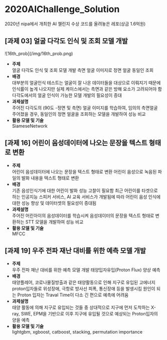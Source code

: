 # 2020AIChallenge_Solution
2020년 nipa에서 개최한 AI 챌린지 수상 코드를 올려놓은 레포(상금 1.6억원)

<h2>[과제 03] 얼굴 다각도 인식 및 조회 모델 개발</h2>
![16th_prob](/img/16th_prob.png)
<ul>
  <li><strong>주제</strong></li>
    얼굴 다각도 인식 및 조회 모델 개발
    측면 얼굴 이미지로 정면 얼굴 동일인 조회
  <li><strong>배경</strong></li>
    대부분의 얼굴인식 테스트는 얼굴이 잘 나온 데이터들을 대상으로 이뤄지기 때문에 인식률이 높게 나오지만 실제 케이스에서는 측면과 같은 방해 요소가 고려되어야 함
    다각도에서의 얼굴 인식이 가능한 모델 개발의 필요성이 증대
  <li><strong>과제설명</strong></li>
    주어진 다각도의 (90도 -정면 및 측면) 얼굴 이미지를 학습하여, 임의의 측면얼굴 주어졌을 경우, 동일인의 정면 얼굴을 조회하는 모델을 개발하여 성능 비교
  <li><strong>활용 모델 및 기술</strong></li>
    SiameseNetwork
</ul>

<h2>[과제 16]  어린이 음성데이터에 나오는 문장을 텍스트 형태로 변환</h2>
<ul>
  <li><strong>주제</strong></li>
    어린이 음성데이터에 나오는 문장을 텍스트 형태로 변환
    어린이 음성으로 녹음된 파일의 발화 내용을 텍스트 형태로 변환
  <li><strong>배경</strong></li>
    기존 음성인식기에 대한 어린이 발화 성능 고찰이 필요함
    최근 어린이를 타겟으로 하는 인공지능 스피커 서비스, AI 교육 서비스가 개발됨에 따라 어린이 음성 인식에 대한 성능 향상 및 데이터셋의 필요성이 증대됨
  <li><strong>과제설명</strong></li>
    주어진 어린아이의 음성데이터를 학습시켜 음성데이터의 문장을 텍스트 형태로 변환하는 STT 모델을 개발하여 성능 비교
  <li><strong>활용 모델 및 기술</strong></li>
    MFCC
</ul>

<h2>[과제 19] 우주 전파 재난 대비를 위한 예측 모델 개발</h2>
<ul>
  <li><strong>주제</strong></li>
    우주 전파 재난 대비를 위한 예측 모델 개발
    태양입자유입(Proton Flux) 양상 예측
  <li><strong>배경</strong></li>
    태양플레어, 코로나물질방출과 같은 태양활동으로 인해 지구로 유입된 고에너지 proton입자들로 위성장애, 극항로 방사선 피폭, 통신장애 등을 발생시킴
    원인이 되는 Proton 입자는 Traval Time이 다소 긴 편으로 예측에 어려움
  <li><strong>과제설명</strong></li>
    태양 활동에 의해 지구로 유입되는 것들 중 상대적으로 지구에 먼저 도착하는 X-ray, SWE, EPM을 기반으로 이후 지구에 유입될 것으로 예상되는 Proton입자의 양을 예측
  <li><strong>활용 모델 및 기술</strong></li>
    lightgbm, xgboost, catboost, stacking, permutation importance
</ul>
